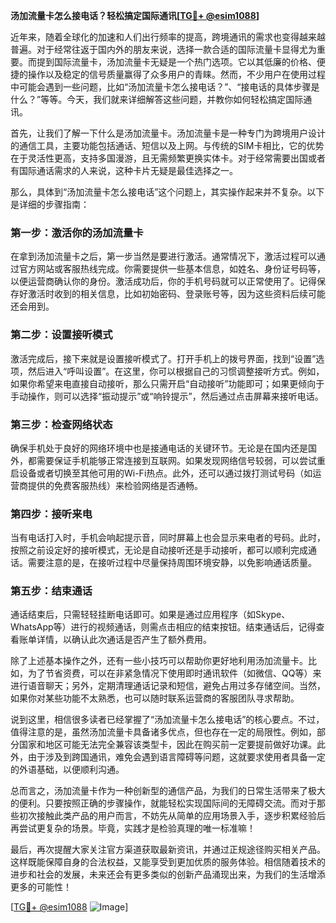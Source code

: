 **汤加流量卡怎么接电话？轻松搞定国际通讯[[TG💪+ @esim1088](https://t.me/s/esim1088)]**

近年来，随着全球化的加速和人们出行频率的提高，跨境通讯的需求也变得越来越普遍。对于经常往返于国内外的朋友来说，选择一款合适的国际流量卡显得尤为重要。而提到国际流量卡，汤加流量卡无疑是一个热门选项。它以其低廉的价格、便捷的操作以及稳定的信号质量赢得了众多用户的青睐。然而，不少用户在使用过程中可能会遇到一些问题，比如“汤加流量卡怎么接电话？”、“接电话的具体步骤是什么？”等等。今天，我们就来详细解答这些问题，并教你如何轻松搞定国际通讯。

首先，让我们了解一下什么是汤加流量卡。汤加流量卡是一种专门为跨境用户设计的通信工具，主要功能包括通话、短信以及上网。与传统的SIM卡相比，它的优势在于灵活性更高，支持多国漫游，且无需频繁更换实体卡。对于经常需要出国或者有国际通话需求的人来说，这种卡片无疑是最佳选择之一。

那么，具体到“汤加流量卡怎么接电话”这个问题上，其实操作起来并不复杂。以下是详细的步骤指南：

### 第一步：激活你的汤加流量卡

在拿到汤加流量卡之后，第一步当然是要进行激活。通常情况下，激活过程可以通过官方网站或客服热线完成。你需要提供一些基本信息，如姓名、身份证号码等，以便运营商确认你的身份。激活成功后，你的手机号码就可以正常使用了。记得保存好激活时收到的相关信息，比如初始密码、登录账号等，因为这些资料后续可能还会用到。

### 第二步：设置接听模式

激活完成后，接下来就是设置接听模式了。打开手机上的拨号界面，找到“设置”选项，然后进入“呼叫设置”。在这里，你可以根据自己的习惯调整接听方式。例如，如果你希望来电直接自动接听，那么只需开启“自动接听”功能即可；如果更倾向于手动操作，则可以选择“振动提示”或“响铃提示”，然后通过点击屏幕来接听电话。

### 第三步：检查网络状态

确保手机处于良好的网络环境中也是接通电话的关键环节。无论是在国内还是国外，都需要保证手机能够正常连接到互联网。如果发现网络信号较弱，可以尝试重启设备或者切换至其他可用的Wi-Fi热点。此外，还可以通过拨打测试号码（如运营商提供的免费客服热线）来检验网络是否通畅。

### 第四步：接听来电

当有电话打入时，手机会响起提示音，同时屏幕上也会显示来电者的号码。此时，按照之前设定好的接听模式，无论是自动接听还是手动接听，都可以顺利完成通话。需要注意的是，在接听过程中尽量保持周围环境安静，以免影响通话质量。

### 第五步：结束通话

通话结束后，只需轻轻挂断电话即可。如果是通过应用程序（如Skype、WhatsApp等）进行的视频通话，则需点击相应的结束按钮。结束通话后，记得查看账单详情，以确认此次通话是否产生了额外费用。

除了上述基本操作之外，还有一些小技巧可以帮助你更好地利用汤加流量卡。比如，为了节省资费，可以在非紧急情况下使用即时通讯软件（如微信、QQ等）来进行语音聊天；另外，定期清理通话记录和短信，避免占用过多存储空间。当然，如果你对某些功能不太熟悉，也可以随时联系运营商的客服团队寻求帮助。

说到这里，相信很多读者已经掌握了“汤加流量卡怎么接电话”的核心要点。不过，值得注意的是，虽然汤加流量卡具备诸多优点，但也存在一定的局限性。例如，部分国家和地区可能无法完全兼容该类型卡，因此在购买前一定要提前做好功课。此外，由于涉及到跨国通讯，难免会遇到语言障碍等问题，这就要求使用者具备一定的外语基础，以便顺利沟通。

总而言之，汤加流量卡作为一种创新型的通信产品，为我们的日常生活带来了极大的便利。只要按照正确的步骤操作，就能轻松实现国际间的无障碍交流。而对于那些初次接触此类产品的用户而言，不妨先从简单的应用场景入手，逐步积累经验后再尝试更复杂的场景。毕竟，实践才是检验真理的唯一标准嘛！

最后，再次提醒大家关注官方渠道获取最新资讯，并通过正规途径购买相关产品。这样既能保障自身的合法权益，又能享受到更加优质的服务体验。相信随着技术的进步和社会的发展，未来还会有更多类似的创新产品涌现出来，为我们的生活增添更多的可能性！

[[TG💪+ @esim1088](https://t.me/s/esim1088) ![Image](https://i.postimg.cc/4NQfJmqS/Snipaste-2025-05-13-00-14-12.png)]